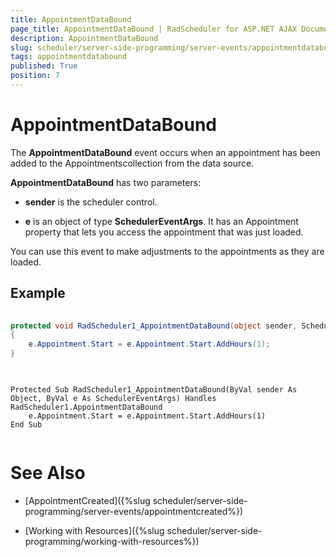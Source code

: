 ```yaml
---
title: AppointmentDataBound
page_title: AppointmentDataBound | RadScheduler for ASP.NET AJAX Documentation
description: AppointmentDataBound
slug: scheduler/server-side-programming/server-events/appointmentdatabound
tags: appointmentdatabound
published: True
position: 7
---
```


# AppointmentDataBound



The **AppointmentDataBound** event occurs when an appointment has been added to the Appointmentscollection from the data source.

**AppointmentDataBound** has two parameters:

* **sender** is the scheduler control.

* **e** is an object of type **SchedulerEventArgs**. It has an Appointment property that lets you access the appointment that was just loaded.

You can use this event to make adjustments to the appointments as they are loaded.

## Example





````C#
	
protected void RadScheduler1_AppointmentDataBound(object sender, SchedulerEventArgs e)
{
	e.Appointment.Start = e.Appointment.Start.AddHours(1);
} 
	
````
````VB.NET
	
Protected Sub RadScheduler1_AppointmentDataBound(ByVal sender As Object, ByVal e As SchedulerEventArgs) Handles RadScheduler1.AppointmentDataBound
	e.Appointment.Start = e.Appointment.Start.AddHours(1)
End Sub
	
````


# See Also

 * [AppointmentCreated]({%slug scheduler/server-side-programming/server-events/appointmentcreated%})

 * [Working with Resources]({%slug scheduler/server-side-programming/working-with-resources%})
